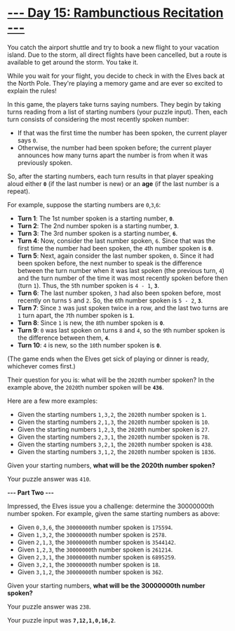 
# [--- Day 15: Rambunctious Recitation ---](http://adventofcode.com/2020/day/15)

You catch the airport shuttle and try to book a new flight to your vacation island. Due to the storm, all direct flights have been cancelled, but a route is available to get around the storm. You take it.

While you wait for your flight, you decide to check in with the Elves back at the North Pole. They're playing a memory game and are ever so excited to explain the rules!

In this game, the players take turns saying numbers. They begin by taking turns reading from a list of starting numbers (your puzzle input). Then, each turn consists of considering the most recently spoken number:

   - If that was the first time the number has been spoken, the current player says ``0``.
   - Otherwise, the number had been spoken before; the current player announces how many turns apart the number is from when it was previously spoken.

So, after the starting numbers, each turn results in that player speaking aloud either **``0``** (if the last number is new) or an **age** (if the last number is a repeat).

For example, suppose the starting numbers are ``0``,``3``,``6``:

   - **Turn 1**: The 1st number spoken is a starting number, **``0``**.
   - **Turn 2**: The 2nd number spoken is a starting number, **``3``**.
   - **Turn 3**: The 3rd number spoken is a starting number, **``6``**.
   - **Turn 4**: Now, consider the last number spoken, ``6``. Since that was the first time the number had been spoken, the ``4``th number spoken is **``0``**.
   - **Turn 5**: Next, again consider the last number spoken, ``0``. Since it had been spoken before, the next number to speak is the difference between the turn number when it was last spoken (the previous turn, ``4``) and the turn number of the time it was most recently spoken before then (turn ``1``). Thus, the ``5``th number spoken is ``4 - 1``, **``3``**.
   - **Turn 6**: The last number spoken, ``3`` had also been spoken before, most recently on turns ``5`` and ``2``. So, the ``6``th number spoken is ``5 - 2``, **``3``**.
   - **Turn 7**: Since ``3`` was just spoken twice in a row, and the last two turns are ``1`` turn apart, the ``7``th number spoken is **``1``**.
   - **Turn 8**: Since ``1`` is new, the ``8``th number spoken is **``0``**.
   - **Turn 9**: ``0`` was last spoken on turns ``8`` and ``4``, so the ``9``th number spoken is the difference between them, **``4``**.
   - **Turn 10**: ``4`` is new, so the ``10``th number spoken is **``0``**.

(The game ends when the Elves get sick of playing or dinner is ready, whichever comes first.)

Their question for you is: what will be the ``2020``th number spoken? In the example above, the ``2020``th number spoken will be **``436``**.

Here are a few more examples:

   - Given the starting numbers ``1,3,2``, the ``2020``th number spoken is ``1``.
   - Given the starting numbers ``2,1,3``, the ``2020``th number spoken is ``10``.
   - Given the starting numbers ``1,2,3``, the ``2020``th number spoken is ``27``.
   - Given the starting numbers ``2,3,1``, the ``2020``th number spoken is ``78``.
   - Given the starting numbers ``3,2,1``, the ``2020``th number spoken is ``438``.
   - Given the starting numbers ``3,1,2``, the ``2020``th number spoken is ``1836``.

Given your starting numbers, **what will be the 2020th number spoken?**

Your puzzle answer was ``410``.

**--- Part Two ---**

Impressed, the Elves issue you a challenge: determine the 30000000th number spoken. For example, given the same starting numbers as above:

   - Given ``0,3,6``, the ``30000000``th number spoken is ``175594``.
   - Given ``1,3,2``, the ``30000000``th number spoken is ``2578``.
   - Given ``2,1,3``, the ``30000000``th number spoken is ``3544142``.
   - Given ``1,2,3``, the ``30000000``th number spoken is ``261214``.
   - Given ``2,3,1``, the ``30000000``th number spoken is ``6895259``.
   - Given ``3,2,1``, the ``30000000``th number spoken is ``18``.
   - Given ``3,1,2``, the ``30000000``th number spoken is ``362``.

Given your starting numbers, **what will be the 30000000th number spoken?**

Your puzzle answer was ``238``.

Your puzzle input was **``7,12,1,0,16,2``**.
